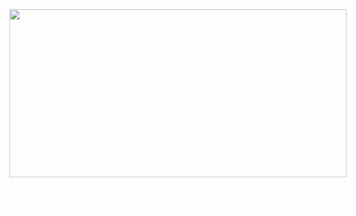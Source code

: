 <div style="display: block;width:600px;margin 0 auto">
    <img src="./uploads/nigth/3.jpg" width="600" height="300">
    <br></br>
    <p style="font-size:12px;color:white">*Leve em consideração a imagem, isso e apenas para complimenta-lo pela visita ao meu pefile propagar um cadinho de humor.</p>
    </div>